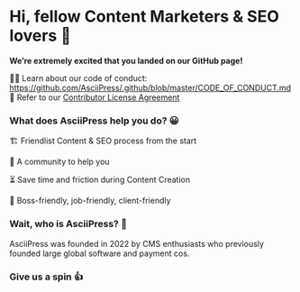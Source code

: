 # Hi, fellow Content Marketers & SEO lovers 👋



<!-- ![An illustration showing a space kitty dreaming of exploring new worlds with AsciiPress](https://raw.githubusercontent.com/AsciiPresshq/.github/master/profile/static/AsciiPress-github-banner.png)
 -->
**We’re extremely excited that you landed on our GitHub page!**

🧑‍💻 Learn about our code of conduct: https://github.com/AsciiPress/.github/blob/master/CODE_OF_CONDUCT.md  
📜 Refer to our [Contributor License Agreement](https://github.com/AsciiPress/.github/blob/master/CLA.md) 



### What does AsciiPress help you do? 😀

🏗 Friendlist Content & SEO process from the start

🤝 A community to help you

⏳ Save time and friction during Content Creation

🧰 Boss-friendly, job-friendly, client-friendly

### Wait, who is AsciiPress? 🤔

AsciiPress was founded in 2022 by CMS enthusiasts who previously founded large global software and payment cos.


### Give us a spin 👍

